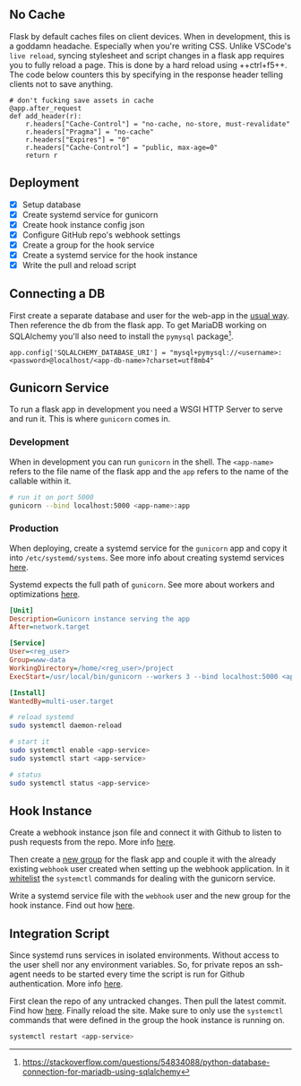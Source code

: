 ## No Cache

Flask by default caches files on client devices. When in development, this is a goddamn headache. Especially when you're writing CSS. Unlike VSCode's `live reload`, syncing stylesheet and script changes in a flask app requires you to fully reload a page. This is done by a hard reload using ++ctrl+f5++. The code below counters this by specifying in the response header telling clients not to save anything.

``` py3
# don't fucking save assets in cache
@app.after_request
def add_header(r):
    r.headers["Cache-Control"] = "no-cache, no-store, must-revalidate"
    r.headers["Pragma"] = "no-cache"
    r.headers["Expires"] = "0"
    r.headers["Cache-Control"] = "public, max-age=0"
    return r
```

## Deployment

- [x] Setup database
- [x] Create systemd service for gunicorn
- [x] Create hook instance config json
- [x] Configure GitHub repo's webhook settings
- [x] Create a group for the hook service
- [x] Create a systemd service for the hook instance
- [x] Write the pull and reload script

## Connecting a DB

First create a separate database and user for the web-app in the [usual way](../database#usual-process). Then reference the db from the flask app. To get MariaDB working on SQLAlchemy you'll also need to install the `pymysql` package[^2].

``` py3
app.config['SQLALCHEMY_DATABASE_URI'] = "mysql+pymysql://<username>:<password>@localhost/<app-db-name>?charset=utf8mb4"
```

## Gunicorn Service

To run a flask app in development you need a WSGI HTTP Server to serve and run it. This is where `gunicorn` comes in. 

### Development

When in development you can run `gunicorn` in the shell. The `<app-name>` refers to the file name of the flask app and the `app` refers to the name of the callable within it.

``` bash
# run it on port 5000
gunicorn --bind localhost:5000 <app-name>:app
```

### Production

When deploying, create a systemd service for the `gunicorn` app and copy it into `/etc/systemd/systems`. See more info about creating systemd services [here](). 

Systemd expects the full path of `gunicorn`. See more about workers and optimizations [here](https://medium.com/building-the-system/gunicorn-3-means-of-concurrency-efbb547674b7).

``` ini
[Unit]
Description=Gunicorn instance serving the app
After=network.target

[Service]
User=<reg_user>
Group=www-data
WorkingDirectory=/home/<reg_user>/project
ExecStart=/usr/local/bin/gunicorn --workers 3 --bind localhost:5000 <app-name>:app

[Install]
WantedBy=multi-user.target
```

``` bash
# reload systemd
sudo systemctl daemon-reload

# start it
sudo systemctl enable <app-service>
sudo systemctl start <app-service>

# status
sudo systemctl status <app-service>
```

## Hook Instance

Create a webhook instance json file and connect it with Github to listen to push requests from the repo. More info [here](../webhooks/#setup).

Then create a [new group](../general/#groups) for the flask app and couple it with the already existing `webhook` user created when setting up the webhook application. In it [whitelist](../general/#whitelisting) the `systemctl` commands for dealing with the gunicorn service.

Write a systemd service file with the `webhook` user and the new group for the hook instance. Find out how [here](../webhooks/#systemd-service).

## Integration Script

Since systemd runs services in isolated environments. Without access to the user shell nor any environment variables. So, for private repos an ssh-agent needs to be started every time the script is run for Github authentication. More info [here](../git/#automated-deployment).

First clean the repo of any untracked changes. Then pull the latest commit. Find how [here](). Finally reload the site. Make sure to only use the `systemctl` commands that were defined in the group the hook instance is running on. 

``` bash
systemctl restart <app-service>
```

[^1]: https://phoenixnap.com/kb/how-to-create-mariadb-user-grant-privileges
[^2]: https://stackoverflow.com/questions/54834088/python-database-connection-for-mariadb-using-sqlalchemy
